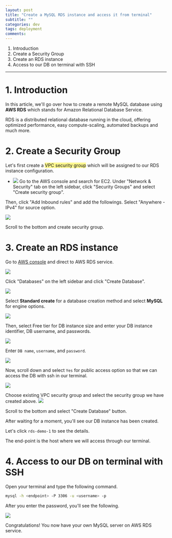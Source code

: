 ```yaml
---
layout: post
title: "Create a MySQL RDS instance and access it from terminal"
subtitle: ""
categories: dev
tags: deployment
comments:
---
```


1. Introduction
2. Create a Security Group
3. Create an RDS instance
4. Access to our DB on terminal with SSH

---

# 1. Introduction

In this article, we'll go over how to create a remote MySQL database using **AWS RDS** which stands for Amazon Relational Database Service.

RDS is a distributed relational database running in the cloud, offering optimized performance, easy compute-scaling, automated backups and much more.

# 2. Create a Security Group

Let's first create a <span style="background:#fff88f">VPC security group</span> which will be assigned to our RDS instance configuration.

- ![](/assets/img/temp/Pasted%20image%2020230331032415.png)
  Go to the AWS console and search for EC2. Under "Network & Security" tab on the left sidebar, click "Security Groups" and select "Create security group".

Then, click "Add Inbound rules" and add the followings. Select "Anywhere - IPv4" for source option.

![](/assets/img/temp/Pasted%20image%2020230331032630.png)

Scroll to the bottom and create security group.

# 3. Create an RDS instance

Go to [AWS console](https://aws.amazon.com/) and direct to AWS RDS service.

![](/assets/img/temp/Pasted%20image%2020230331023022.png)

Click "Databases" on the left sidebar and click "Create Database".

![](/assets/img/temp/Pasted%20image%2020230331023205.png)

Select **Standard create** for a database creation method and select **MySQL** for engine options.

![](/assets/img/temp/Pasted%20image%2020230331030423.png)

Then, select Free tier for DB instance size and enter your DB instance identifier, DB username, and passwords.

![](/assets/img/temp/Pasted%20image%2020230331030445.png)

Enter `DB name`, `username`, and `password`.

![](/assets/img/temp/Pasted%20image%2020230331031844.png)

Now, scroll down and select `Yes` for public access option so that we can access the DB with ssh in our terminal.

![](/assets/img/temp/Pasted%20image%2020230331032353.png)

Choose existing VPC security group and select the security group we have created above.
![](/assets/img/temp/Pasted%20image%2020230331032827.png)

Scroll to the bottom and select "Create Database" button.

After waiting for a moment, you'll see our DB instance has been created.

Let's click `rds-demo-1` to see the details.

The end-point is the host where we will access through our terminal.

# 4. Access to our DB on terminal with SSH

Open your terminal and type the following command.

```bash
mysql -h <endpoint> -P 3306 -u <username> -p
```

After you enter the password, you'll see the following.

![](/assets/img/temp/Pasted%20image%2020230331035051.png)

Congratulations! You now have your own MySQL server on AWS RDS service.
